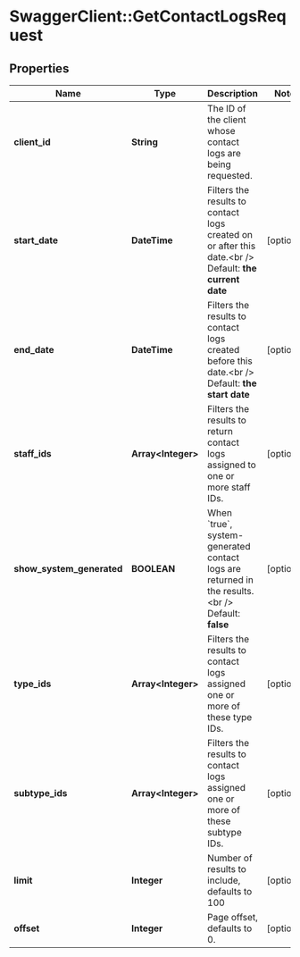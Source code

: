 # SwaggerClient::GetContactLogsRequest

## Properties
Name | Type | Description | Notes
------------ | ------------- | ------------- | -------------
**client_id** | **String** | The ID of the client whose contact logs are being requested. | 
**start_date** | **DateTime** | Filters the results to contact logs created on or after this date.&lt;br /&gt;  Default: **the current date** | [optional] 
**end_date** | **DateTime** | Filters the results to contact logs created before this date.&lt;br /&gt;  Default: **the start date** | [optional] 
**staff_ids** | **Array&lt;Integer&gt;** | Filters the results to return contact logs assigned to one or more staff IDs. | [optional] 
**show_system_generated** | **BOOLEAN** | When &#x60;true&#x60;, system-generated contact logs are returned in the results.&lt;br /&gt;  Default: **false** | [optional] 
**type_ids** | **Array&lt;Integer&gt;** | Filters the results to contact logs assigned one or more of these type IDs. | [optional] 
**subtype_ids** | **Array&lt;Integer&gt;** | Filters the results to contact logs assigned one or more of these subtype IDs. | [optional] 
**limit** | **Integer** | Number of results to include, defaults to 100 | [optional] 
**offset** | **Integer** | Page offset, defaults to 0. | [optional] 


